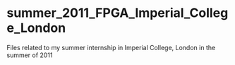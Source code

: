 # summer_2011_FPGA_Imperial_College_London
Files related to my summer internship in Imperial College, London in the summer of 2011

